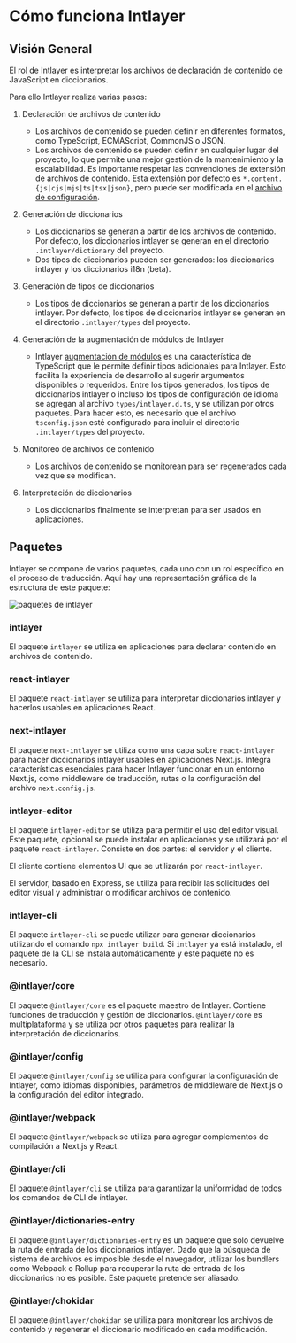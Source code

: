 # Cómo funciona Intlayer

## Visión General

El rol de Intlayer es interpretar los archivos de declaración de contenido de JavaScript en diccionarios.

Para ello Intlayer realiza varias pasos:

1. Declaración de archivos de contenido

   - Los archivos de contenido se pueden definir en diferentes formatos, como TypeScript, ECMAScript, CommonJS o JSON.
   - Los archivos de contenido se pueden definir en cualquier lugar del proyecto, lo que permite una mejor gestión de la mantenimiento y la escalabilidad. Es importante respetar las convenciones de extensión de archivos de contenido. Esta extensión por defecto es `*.content.{js|cjs|mjs|ts|tsx|json}`, pero puede ser modificada en el [archivo de configuración](https://github.com/intlayer-org/intlayer/blob/main/docs/docs/configuration_es.md).

2. Generación de diccionarios

   - Los diccionarios se generan a partir de los archivos de contenido. Por defecto, los diccionarios intlayer se generan en el directorio `.intlayer/dictionary` del proyecto.
   - Dos tipos de diccionarios pueden ser generados: los diccionarios intlayer y los diccionarios i18n (beta).

3. Generación de tipos de diccionarios

   - Los tipos de diccionarios se generan a partir de los diccionarios intlayer. Por defecto, los tipos de diccionarios intlayer se generan en el directorio `.intlayer/types` del proyecto.

4. Generación de la augmentación de módulos de Intlayer

   - Intlayer [augmentación de módulos](https://www.typescriptlang.org/docs/handbook/declaration-merging.html) es una característica de TypeScript que le permite definir tipos adicionales para Intlayer. Esto facilita la experiencia de desarrollo al sugerir argumentos disponibles o requeridos.
     Entre los tipos generados, los tipos de diccionarios intlayer o incluso los tipos de configuración de idioma se agregan al archivo `types/intlayer.d.ts`, y se utilizan por otros paquetes. Para hacer esto, es necesario que el archivo `tsconfig.json` esté configurado para incluir el directorio `.intlayer/types` del proyecto.

5. Monitoreo de archivos de contenido

   - Los archivos de contenido se monitorean para ser regenerados cada vez que se modifican.

6. Interpretación de diccionarios
   - Los diccionarios finalmente se interpretan para ser usados en aplicaciones.

## Paquetes

Intlayer se compone de varios paquetes, cada uno con un rol específico en el proceso de traducción. Aquí hay una representación gráfica de la estructura de este paquete:

![paquetes de intlayer](https://github.com/intlayer-org/intlayer/blob/main/docs/assets/packages_dependency_graph.svg)

### intlayer

El paquete `intlayer` se utiliza en aplicaciones para declarar contenido en archivos de contenido.

### react-intlayer

El paquete `react-intlayer` se utiliza para interpretar diccionarios intlayer y hacerlos usables en aplicaciones React.

### next-intlayer

El paquete `next-intlayer` se utiliza como una capa sobre `react-intlayer` para hacer diccionarios intlayer usables en aplicaciones Next.js. Integra características esenciales para hacer Intlayer funcionar en un entorno Next.js, como middleware de traducción, rutas o la configuración del archivo `next.config.js`.

### intlayer-editor

El paquete `intlayer-editor` se utiliza para permitir el uso del editor visual. Este paquete, opcional se puede instalar en aplicaciones y se utilizará por el paquete `react-intlayer`.
Consiste en dos partes: el servidor y el cliente.

El cliente contiene elementos UI que se utilizarán por `react-intlayer`.

El servidor, basado en Express, se utiliza para recibir las solicitudes del editor visual y administrar o modificar archivos de contenido.

### intlayer-cli

El paquete `intlayer-cli` se puede utilizar para generar diccionarios utilizando el comando `npx intlayer build`. Si `intlayer` ya está instalado, el paquete de la CLI se instala automáticamente y este paquete no es necesario.

### @intlayer/core

El paquete `@intlayer/core` es el paquete maestro de Intlayer. Contiene funciones de traducción y gestión de diccionarios. `@intlayer/core` es multiplataforma y se utiliza por otros paquetes para realizar la interpretación de diccionarios.

### @intlayer/config

El paquete `@intlayer/config` se utiliza para configurar la configuración de Intlayer, como idiomas disponibles, parámetros de middleware de Next.js o la configuración del editor integrado.

### @intlayer/webpack

El paquete `@intlayer/webpack` se utiliza para agregar complementos de compilación a Next.js y React.

### @intlayer/cli

El paquete `@intlayer/cli` se utiliza para garantizar la uniformidad de todos los comandos de CLI de intlayer.

### @intlayer/dictionaries-entry

El paquete `@intlayer/dictionaries-entry` es un paquete que solo devuelve la ruta de entrada de los diccionarios intlayer. Dado que la búsqueda de sistema de archivos es imposible desde el navegador, utilizar los bundlers como Webpack o Rollup para recuperar la ruta de entrada de los diccionarios no es posible. Este paquete pretende ser aliasado.

### @intlayer/chokidar

El paquete `@intlayer/chokidar` se utiliza para monitorear los archivos de contenido y regenerar el diccionario modificado en cada modificación.
